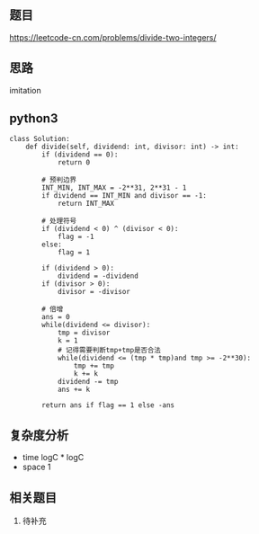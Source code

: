 ## 题目
https://leetcode-cn.com/problems/divide-two-integers/

## 思路
imitation

## python3
```python3
class Solution:
    def divide(self, dividend: int, divisor: int) -> int:
        if (dividend == 0):
            return 0
        
        # 预判边界
        INT_MIN, INT_MAX = -2**31, 2**31 - 1
        if dividend == INT_MIN and divisor == -1:
            return INT_MAX
        
        # 处理符号
        if (dividend < 0) ^ (divisor < 0):
            flag = -1
        else:
            flag = 1

        if (dividend > 0):
            dividend = -dividend
        if (divisor > 0):
            divisor = -divisor
        
        # 倍增
        ans = 0
        while(dividend <= divisor):
            tmp = divisor
            k = 1
            # 记得需要判断tmp+tmp是否合法
            while(dividend <= (tmp * tmp)and tmp >= -2**30):
                tmp += tmp
                k += k
            dividend -= tmp
            ans += k
        
        return ans if flag == 1 else -ans  
```

## 复杂度分析
* time logC * logC
* space 1

## 相关题目
1. 待补充
